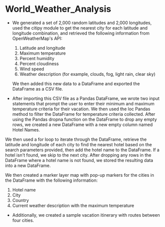# World_Weather_Analysis

* We generated a set of 2,000 random latitudes and 2,000 longitudes, used the citipy module to get the nearest city for each latitude and longitude combination, and retrieved the following information from OpenWeatherMap's API:
  1) Latitude and longitude
  2) Maximum temperature
  3) Percent humidity
  4) Percent cloudiness
  5) Wind speed
  6) Weather description (for example, clouds, fog, light rain, clear sky)
  
  We then added this new data to a DataFrame and exported the DataFrame as a CSV file.
  
* After importing this CSV file as a Pandas DataFrame, we wrote two input statements that prompt the user to enter their minimum and maximum temperature criteria for their vacation. We then used the loc Pandas method to filter the DataFrame for temperature criteria collected. After using the Pandas dropna function on the DataFrame to drop any empty rows, we created a new DataFrame with a new empty column named Hotel Names.

We then used a for loop to iterate through the DataFrame, retrieve the latitude and longitude of each city to find the nearest hotel based on the search parameters provided, then add the hotel name to the DataFrame. If a hotel isn't found, we skip to the next city. After dropping any rows in the DataFrame where a hotel name is not found, we stored the resulting data into a new DataFrame.

We then created a marker layer map with pop-up markers for the cities in the DataFrame with the following information:
  1) Hotel name
  2) City
  3) Country
  4) Current weather description with the maximum temperature

* Additionally, we created a sample vacation itinerary with routes between four cities. 





